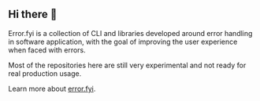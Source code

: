 ## Hi there 👋

Error.fyi is a collection of CLI and libraries developed around error handling in software application, with the goal of improving the user experience when faced with errors.

Most of the repositories here are still very experimental and not ready for real production usage.

Learn more about [error.fyi](https://docs.error.fyi).
